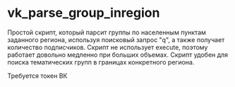 # vk_parse_group_inregion
Простой скрипт, который парсит группы по населенным пунктам заданного региона, используя поисковый запрос "q", а также получает количество подписчиков. Скрипт не использует execute, поэтому работает довольно медленно при больших объемах. Скрипт удобен для поиска тематических групп в границах конкретного региона.

Требуется токен ВК
